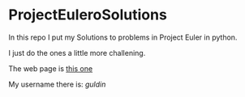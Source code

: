 # ProjectEuleroSolutions

In this repo I put my Solutions to problems in Project Euler in python.

I just do the ones a little more challening.

The web page is  [this one](https://projecteuler.net/)

My username there is: _guldin_
